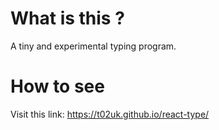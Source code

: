 # What is this ?

A tiny and experimental typing program.

# How to see

Visit this link: https://t02uk.github.io/react-type/